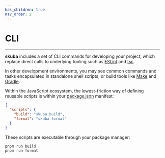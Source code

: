 ```yaml
---
has_children: true
nav_order: 2
---
```


# CLI

---

**skuba** includes a set of CLI commands for developing your project,
which replace direct calls to underlying tooling such as [ESLint] and [tsc].

In other development environments,
you may see common commands and tasks encapsulated in standalone shell scripts,
or build tools like [Make] and [Gradle].

Within the JavaScript ecosystem,
the lowest-friction way of defining reusable scripts is within your [package.json] manifest:

```json
{
  "scripts": {
    "build": "skuba build",
    "format": "skuba format"
  }
}
```

These scripts are executable through your package manager:

```shell
pnpm run build
pnpm run format
```

[eslint]: https://eslint.org/
[gradle]: https://gradle.org/
[make]: https://www.gnu.org/software/make/
[package.json]: https://nodejs.dev/learn/the-package-json-guide
[tsc]: https://www.typescriptlang.org/docs/handbook/compiler-options.html
